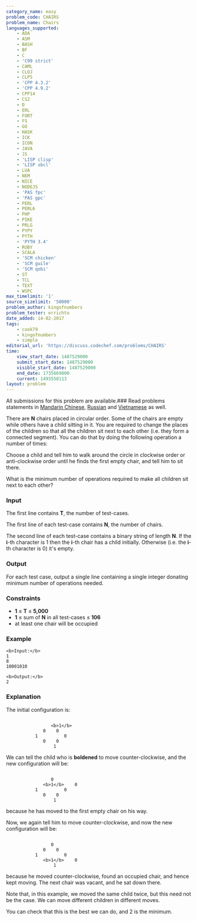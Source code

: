 ```yaml
---
category_name: easy
problem_code: CHAIRS
problem_name: Chairs
languages_supported:
    - ADA
    - ASM
    - BASH
    - BF
    - C
    - 'C99 strict'
    - CAML
    - CLOJ
    - CLPS
    - 'CPP 4.3.2'
    - 'CPP 4.9.2'
    - CPP14
    - CS2
    - D
    - ERL
    - FORT
    - FS
    - GO
    - HASK
    - ICK
    - ICON
    - JAVA
    - JS
    - 'LISP clisp'
    - 'LISP sbcl'
    - LUA
    - NEM
    - NICE
    - NODEJS
    - 'PAS fpc'
    - 'PAS gpc'
    - PERL
    - PERL6
    - PHP
    - PIKE
    - PRLG
    - PYPY
    - PYTH
    - 'PYTH 3.4'
    - RUBY
    - SCALA
    - 'SCM chicken'
    - 'SCM guile'
    - 'SCM qobi'
    - ST
    - TCL
    - TEXT
    - WSPC
max_timelimit: '1'
source_sizelimit: '50000'
problem_author: kingofnumbers
problem_tester: errichto
date_added: 14-02-2017
tags:
    - cook79
    - kingofnumbers
    - simple
editorial_url: 'https://discuss.codechef.com/problems/CHAIRS'
time:
    view_start_date: 1487529000
    submit_start_date: 1487529000
    visible_start_date: 1487529000
    end_date: 1735669800
    current: 1493558113
layout: problem
---
```

All submissions for this problem are available.###  Read problems statements in [Mandarin Chinese](http://www.codechef.com/download/translated/COOK79/mandarin/CHAIRS.pdf), [Russian](http://www.codechef.com/download/translated/COOK79/russian/CHAIRS.pdf) and [Vietnamese](http://www.codechef.com/download/translated/COOK79/vietnamese/CHAIRS.pdf) as well.

There are **N** chairs placed in circular order. Some of the chairs are empty while others have a child sitting in it. You are required to change the places of the children so that all the children sit next to each other (i.e. they form a connected segment). You can do that by doing the following operation a number of times:

Choose a child and tell him to walk around the circle in clockwise order or anti-clockwise order until he finds the first empty chair, and tell him to sit there.

What is the minimum number of operations required to make all children sit next to each other?

### Input

The first line contains **T**, the number of test-cases.

The first line of each test-case contains **N**, the number of chairs.

The second line of each test-case contains a binary string of length **N**. If the **i**-th character is 1 then the **i**-th chair has a child initially. Otherwise (i.e. the **i**-th character is 0) it's empty.

### Output

For each test case, output a single line containing a single integer donating minimum number of operations needed.

### Constraints

- **1** ≤ **T** ≤ **5,000**
- **1** ≤ sum of **N** in all test-cases ≤ **106**
- at least one chair will be occupied

### Example

```
<b>Input:</b>
1
8
10001010

<b>Output:</b>
2

```
### Explanation

The initial configuration is:

```
       
                 <b>1</b>
              0    0
           1          0
              0    0
                  1

```
We can tell the child who is **boldened** to move counter-clockwise, and the new configuration will be:

```
       
                 0
              <b>1</b>    0
           1          0
              0    0
                  1

```
because he has moved to the first empty chair on his way.

Now, we again tell him to move counter-clockwise, and now the new configuration will be:

```
       
                 0
              0    0
           1          0
              <b>1</b>    0
                  1

```
because he moved counter-clockwise, found an occupied chair, and hence kept moving. The next chair was vacant, and he sat down there.

Note that, in this example, we moved the same child twice, but this need not be the case. We can move different children in different moves.

You can check that this is the best we can do, and 2 is the minimum.